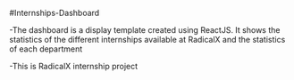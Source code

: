 #Internships-Dashboard

-The dashboard is a display template created using ReactJS. It shows the statistics of the different internships available at RadicalX and the statistics of each department

-This is RadicalX internship project
